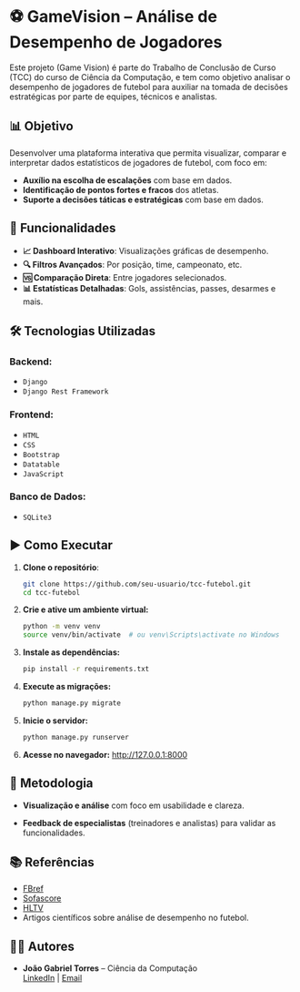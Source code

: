 # ⚽ GameVision – Análise de Desempenho de Jogadores

Este projeto (Game Vision) é parte do Trabalho de Conclusão de Curso (TCC) do curso de Ciência da Computação, e tem como objetivo analisar o desempenho de jogadores de futebol para auxiliar na tomada de decisões estratégicas por parte de equipes, técnicos e analistas.

## 📊 Objetivo

Desenvolver uma plataforma interativa que permita visualizar, comparar e interpretar dados estatísticos de jogadores de futebol, com foco em:

- **Auxílio na escolha de escalações** com base em dados.
- **Identificação de pontos fortes e fracos** dos atletas.
- **Suporte a decisões táticas e estratégicas** com base em dados.

## 🚀 Funcionalidades

- **📈 Dashboard Interativo**: Visualizações gráficas de desempenho.
- **🔍 Filtros Avançados**: Por posição, time, campeonato, etc.
- **🆚 Comparação Direta**: Entre jogadores selecionados.
- **📊 Estatísticas Detalhadas**: Gols, assistências, passes, desarmes e mais.

## 🛠️ Tecnologias Utilizadas

### Backend:
- `Django`
- `Django Rest Framework`

### Frontend:
- `HTML`
- `CSS`
- `Bootstrap`
- `Datatable`
- `JavaScript`

### Banco de Dados:
- `SQLite3`

## ▶️ Como Executar

1. **Clone o repositório**:
   ```bash
   git clone https://github.com/seu-usuario/tcc-futebol.git
   cd tcc-futebol
   ```

2. **Crie e ative um ambiente virtual:**
    ```bash
    python -m venv venv
    source venv/bin/activate  # ou venv\Scripts\activate no Windows
    ```

3. **Instale as dependências:**
    ```bash
    pip install -r requirements.txt
    ```

4. **Execute as migrações:**
    ```bash
    python manage.py migrate
    ```

5. **Inicie o servidor:**
    ```bash
    python manage.py runserver   
    ```

6. **Acesse no navegador:**
    http://127.0.0.1:8000


## 📝 Metodologia

- **Visualização e análise** com foco em usabilidade e clareza.

- **Feedback de especialistas** (treinadores e analistas) para validar as funcionalidades.

## 📚 Referências

- [FBref](https://fbref.com/)
- [Sofascore](https://www.sofascore.com/)
- [HLTV](https://www.hltv.org/)
- Artigos científicos sobre análise de desempenho no futebol.


## 👨‍💻 Autores

- **João Gabriel Torres** – Ciência da Computação  
  [LinkedIn](https://www.linkedin.com/in/joaogktorres) | [Email](mailto:jgabriel.ktorres@gmail.com)

